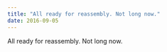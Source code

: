 ```yaml
---
title: "All ready for reassembly. Not long now.﻿"
date: 2016-09-05 
---
```

All ready for reassembly. Not long now.﻿